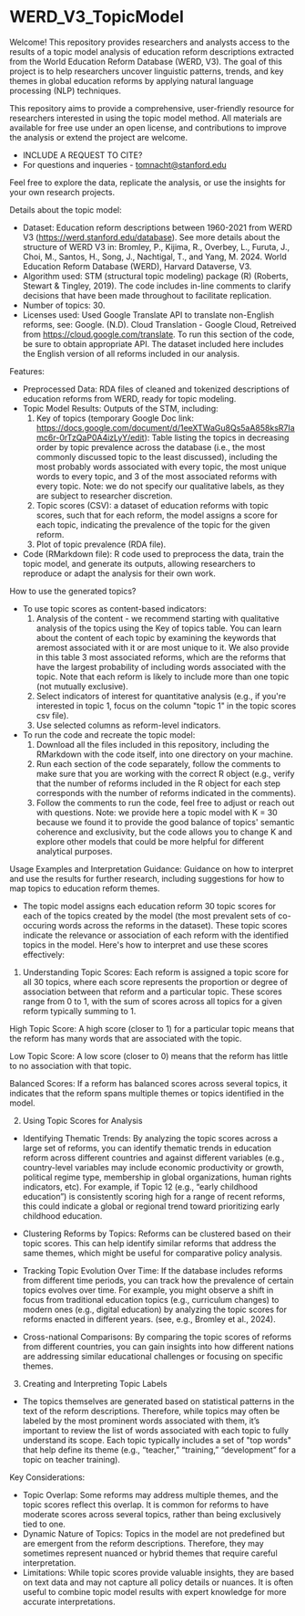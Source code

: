 # WERD_V3_TopicModel
Welcome! This repository provides researchers and analysts access to the results of a topic model analysis of education reform descriptions extracted from the World Education Reform Database (WERD, V3). The goal of this project is to help researchers uncover linguistic patterns, trends, and key themes in global education reforms by applying natural language processing (NLP) techniques.

This repository aims to provide a comprehensive, user-friendly resource for researchers interested in using the topic model method. All materials are available for free use under an open license, and contributions to improve the analysis or extend the project are welcome.
* INCLUDE A REQUEST TO CITE?
* For questions and inqueries - tomnacht@stanford.edu

Feel free to explore the data, replicate the analysis, or use the insights for your own research projects. 

Details about the topic model:
* Dataset: Education reform descriptions between 1960-2021 from WERD V3 (https://werd.stanford.edu/database). See more details about the structure of WERD V3 in: Bromley, P., Kijima, R., Overbey, L., Furuta, J., Choi, M., Santos, H., Song, J., Nachtigal, T., and Yang, M. 2024. World Education Reform Database (WERD), Harvard Dataverse, V3.
* Algorithm used: STM (structural topic modeling) package (R) (Roberts, Stewart & Tingley, 2019). The code includes in-line comments to clarify decisions that have been made throughout to facilitate replication.
* Number of topics: 30.
* Licenses used: Used Google Translate API to translate non-English reforms, see: Google. (N.D). Cloud Translation - Google Cloud, Retreived from https://cloud.google.com/translate. To run this section of the code, be sure to obtain appropriate API. The dataset included here includes the English version of all reforms included in our analysis.
  
Features:
* Preprocessed Data: RDA files of cleaned and tokenized descriptions of education reforms from WERD, ready for topic modeling.
* Topic Model Results: Outputs of the STM, including:
  1) Key of topics (temporary Google Doc link: https://docs.google.com/document/d/1eeXTWaGu8Qs5aA858ksR7Iamc6r-0rTzQaP0A4izLyY/edit): Table listing the topics in decreasing order by topic prevalence across the database (i.e., the most commonly discussed topic to the least discussed), including the most probably words associated with every topic, the most unique words to every topic, and 3 of the most associated reforms with every topic.
    Note: we do not specify our qualitative labels, as they are subject to researcher discretion.
  2) Topic scores (CSV): a dataset of education reforms with topic scores, such that for each reform, the model assigns a score for each topic, indicating the prevalence of the topic for the given reform.
  3) Plot of topic prevalence (RDA file).
* Code (RMarkdown file): R code used to preprocess the data, train the topic model, and generate its outputs, allowing researchers to reproduce or adapt the analysis for their own work.

How to use the generated topics?
* To use topic scores as content-based indicators:
  1) Analysis of the content - we recommend starting with qualitative analysis of the topics using the Key of topics table. You can learn about the content of each topic by examining the keywords that aremost associated with it or are most unique to it. We also provide in this table 3 most associated reforms, which are the reforms that have the largest probability of including words associated with the topic. Note that each reform is likely to include more than one topic (not mutually exclusive).
  2) Select indicators of interest for quantitative analysis (e.g., if you're interested in topic 1, focus on the column "topic 1" in the topic scores csv file).
  3) Use selected columns as reform-level indicators. 
* To run the code and recreate the topic model:
  1) Download all the files included in this repository, including the RMarkdown with the code itself, into one directory on your machine.
  2) Run each section of the code separately, follow the comments to make sure that you are working with the correct R object (e.g., verify that the number of reforms included in the R object for each step corresponds with the number of reforms indicated in the comments).
  3) Follow the comments to run the code, feel free to adjust or reach out with questions.
  Note: we provide here a topic model with K = 30 because we found it to provide the good balance of topics' semantic coherence and exclusivity, but the code allows you to change K and explore other models that could be more helpful for different analytical purposes.
     
Usage Examples and Interpretation Guidance: Guidance on how to interpret and use the results for further research, including suggestions for how to map topics to education reform themes.

* The topic model assigns each education reform 30 topic scores for each of the topics created by the model (the most prevalent sets of co-occuring words across the reforms in the dataset). These topic scores indicate the relevance or association of each reform with the identified topics in the model. Here's how to interpret and use these scores effectively:

1. Understanding Topic Scores:
Each reform is assigned a topic score for all 30 topics, where each score represents the proportion or degree of association between that reform and a particular topic. These scores range from 0 to 1, with the sum of scores across all topics for a given reform typically summing to 1.

High Topic Score: A high score (closer to 1) for a particular topic means that the reform has many words that are associated with the topic.

Low Topic Score: A low score (closer to 0) means that the reform has little to no association with that topic.

Balanced Scores: If a reform has balanced scores across several topics, it indicates that the reform spans multiple themes or topics identified in the model.

2. Using Topic Scores for Analysis

* Identifying Thematic Trends: By analyzing the topic scores across a large set of reforms, you can identify thematic trends in education reform across different countries and against different variables (e.g., country-level variables may include economic productivity or growth, political regime type, membership in global organizations, human rights indicators, etc). For example, if Topic 12 (e.g., “early childhood education”) is consistently scoring high for a range of recent reforms, this could indicate a global or regional trend toward prioritizing early childhood education.

* Clustering Reforms by Topics: Reforms can be clustered based on their topic scores. This can help identify similar reforms that address the same themes, which might be useful for comparative policy analysis.

* Tracking Topic Evolution Over Time: If the database includes reforms from different time periods, you can track how the prevalence of certain topics evolves over time. For example, you might observe a shift in focus from traditional education topics (e.g., curriculum changes) to modern ones (e.g., digital education) by analyzing the topic scores for reforms enacted in different years. (see, e.g., Bromley et al., 2024).

* Cross-national Comparisons: By comparing the topic scores of reforms from different countries, you can gain insights into how different nations are addressing similar educational challenges or focusing on specific themes.

3. Creating and Interpreting Topic Labels

* The topics themselves are generated based on statistical patterns in the text of the reform descriptions. Therefore, while topics may often be labeled by the most prominent words associated with them, it’s important to review the list of words associated with each topic to fully understand its scope. Each topic typically includes a set of "top words" that help define its theme (e.g., “teacher,” “training,” “development” for a topic on teacher training).

Key Considerations:

* Topic Overlap: Some reforms may address multiple themes, and the topic scores reflect this overlap. It is common for reforms to have moderate scores across several topics, rather than being exclusively tied to one.
* Dynamic Nature of Topics: Topics in the model are not predefined but are emergent from the reform descriptions. Therefore, they may sometimes represent nuanced or hybrid themes that require careful interpretation.
* Limitations: While topic scores provide valuable insights, they are based on text data and may not capture all policy details or nuances. It is often useful to combine topic model results with expert knowledge for more accurate interpretations.


